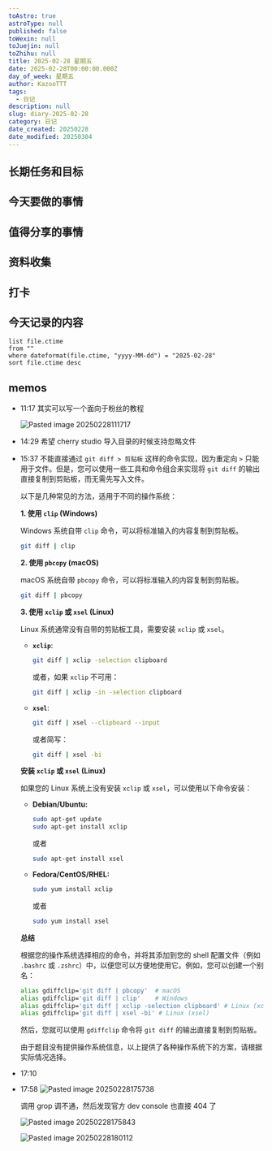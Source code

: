 ```yaml
---
toAstro: true
astroType: null
published: false
toWexin: null
toJuejin: null
toZhihu: null
title: 2025-02-28 星期五
date: 2025-02-28T00:00:00.000Z
day_of_week: 星期五
author: KazooTTT
tags:
  - 日记
description: null
slug: diary-2025-02-28
category: 日记
date_created: 20250228
date_modified: 20250304
---
```


## 长期任务和目标

## 今天要做的事情

## 值得分享的事情

## 资料收集

## 打卡

## 今天记录的内容

``` dataview
list file.ctime
from ""
where dateformat(file.ctime, "yyyy-MM-dd") = "2025-02-28"
sort file.ctime desc
```

## memos

- 11:17 
	其实可以写一个面向于粉丝的教程  

	![Pasted image 20250228111717](</mdImages/Pasted image 20250228111717.png>)

- 14:29 希望 cherry studio 导入目录的时候支持忽略文件 
- 15:37 
	不能直接通过 `git diff > 剪贴板` 这样的命令实现，因为重定向 `>` 只能用于文件。但是，您可以使用一些工具和命令组合来实现将 `git diff` 的输出直接复制到剪贴板，而无需先写入文件。

	以下是几种常见的方法，适用于不同的操作系统：

	**1. 使用 `clip` (Windows)**

	Windows 系统自带 `clip` 命令，可以将标准输入的内容复制到剪贴板。

	```bash
	git diff | clip
	```

	**2. 使用 `pbcopy` (macOS)**

	macOS 系统自带 `pbcopy` 命令，可以将标准输入的内容复制到剪贴板。

	```bash
	git diff | pbcopy
	```

	**3. 使用 `xclip` 或 `xsel` (Linux)**

	Linux 系统通常没有自带的剪贴板工具，需要安装 `xclip` 或 `xsel`。

	* **`xclip`**:

	    ```bash
	    git diff | xclip -selection clipboard
	    ```

	    或者，如果 `xclip` 不可用：

	    ```bash
	    git diff | xclip -in -selection clipboard
	    ```

	* **`xsel`**:

	    ```bash
	    git diff | xsel --clipboard --input
	    ```

	    或者简写：

	    ```bash
	    git diff | xsel -bi
	    ```

	**安装 `xclip` 或 `xsel` (Linux)**

	如果您的 Linux 系统上没有安装 `xclip` 或 `xsel`，可以使用以下命令安装：

	* **Debian/Ubuntu:**

	    ```bash
	    sudo apt-get update
	    sudo apt-get install xclip
	    ```

	    或者

	    ```bash
	    sudo apt-get install xsel
	    ```

	* **Fedora/CentOS/RHEL:**

	    ```bash
	    sudo yum install xclip
	    ```

	    或者

	    ```bash
	    sudo yum install xsel
	    ```

	**总结**

	根据您的操作系统选择相应的命令，并将其添加到您的 shell 配置文件（例如 `.bashrc` 或 `.zshrc`）中，以便您可以方便地使用它。例如，您可以创建一个别名：

	```bash
	alias gdiffclip='git diff | pbcopy'  # macOS
	alias gdiffclip='git diff | clip'    # Windows
	alias gdiffclip='git diff | xclip -selection clipboard' # Linux (xclip)
	alias gdiffclip='git diff | xsel -bi' # Linux (xsel)
	```

	然后，您就可以使用 `gdiffclip` 命令将 `git diff` 的输出直接复制到剪贴板。

	由于题目没有提供操作系统信息，以上提供了各种操作系统下的方案，请根据实际情况选择。

- 17:10 
- 17:58 
	![Pasted image 20250228175738](</mdImages/Pasted image 20250228175738.png>)  

	调用 grop 调不通，然后发现官方 dev console 也直接 404 了  

	![Pasted image 20250228175843](</mdImages/Pasted image 20250228175843.png>)  

	![Pasted image 20250228180112](</mdImages/Pasted image 20250228180112.png>)

	 
